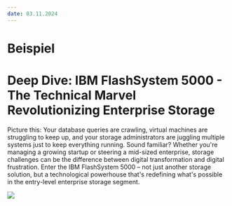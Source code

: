 ```yaml
---
date: 03.11.2024
---
```


# Beispiel

# Deep Dive: IBM FlashSystem 5000 - The Technical Marvel Revolutionizing Enterprise Storage

Picture this: Your database queries are crawling, virtual machines are struggling to keep up, and your storage administrators are juggling multiple systems just to keep everything running. Sound familiar? Whether you're managing a growing startup or steering a mid-sized enterprise, storage challenges can be the difference between digital transformation and digital frustration. Enter the IBM FlashSystem 5000 – not just another storage solution, but a technological powerhouse that's redefining what's possible in the entry-level enterprise storage segment.

![](https://i.imgur.com/dx1afk2.png)



